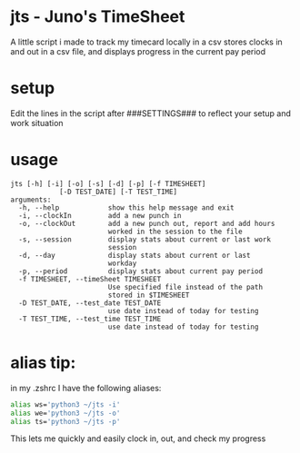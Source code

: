 # jts - Juno's TimeSheet
A little script i made to track my timecard locally in a csv
stores clocks in and out in a csv file, and displays progress in the current pay period

# setup

  Edit the lines in the script after ###SETTINGS### to reflect your setup and work situation

# usage
```
jts [-h] [-i] [-o] [-s] [-d] [-p] [-f TIMESHEET]
            [-D TEST_DATE] [-T TEST_TIME]
arguments:
  -h, --help            show this help message and exit
  -i, --clockIn         add a new punch in
  -o, --clockOut        add a new punch out, report and add hours
                        worked in the session to the file
  -s, --session         display stats about current or last work
                        session
  -d, --day             display stats about current or last
                        workday
  -p, --period          display stats about current pay period
  -f TIMESHEET, --timeSheet TIMESHEET
                        Use specified file instead of the path
                        stored in $TIMESHEET
  -D TEST_DATE, --test_date TEST_DATE
                        use date instead of today for testing
  -T TEST_TIME, --test_time TEST_TIME
                        use date instead of today for testing
```



# alias tip:
in my .zshrc I have the following aliases:
```bash
alias ws='python3 ~/jts -i'
alias we='python3 ~/jts -o'
alias ts='python3 ~/jts -p'
```
This lets me quickly and easily clock in, out, and check my progress
